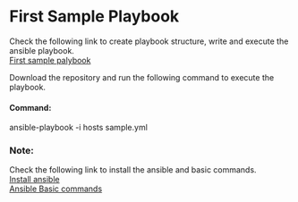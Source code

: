 # First Sample Playbook
Check the following link to create playbook structure, write and execute the ansible playbook.</br>
<a href="https://smarttechfunda.com/ansible-basic-commands/">First sample palybook</a>

Download the repository and run the following command to execute the playbook.
<h4>Command:</h4>
ansible-playbook -i hosts sample.yml

<h3>Note:</h3>
Check the following link to install the ansible and basic commands.</br>
<a href="https://smarttechfunda.com/automate-the-installation-of-ansible-on-centos-8/">Install ansible</a> </br>
<a href="https://smarttechfunda.com/ansible-basic-commands/">Ansible Basic commands</a>
